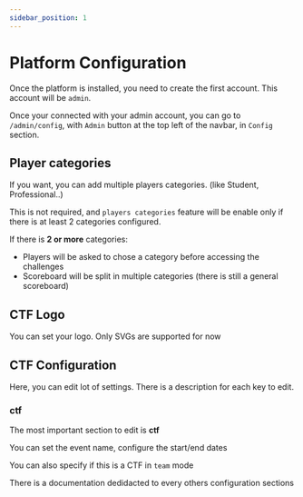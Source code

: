 ```yaml
---
sidebar_position: 1
---
```


# Platform Configuration

Once the platform is installed, you need to create the first account. This account will be `admin`.

Once your connected with your admin account, you can go to `/admin/config`, with `Admin` button at the top left of the navbar, in `Config` section.

## Player categories

If you want, you can add multiple players categories. (like Student, Professional..)

This is not required, and `players categories` feature will be enable only if there is at least 2 categories configured.

If there is **2 or more** categories:
- Players will be asked to chose a category before accessing the challenges
- Scoreboard will be split in multiple categories (there is still a general scoreboard)


## CTF Logo

You can set your logo. Only SVGs are supported for now

## CTF Configuration

Here, you can edit lot of settings. There is a description for each key to edit.

### ctf

The most important section to edit is **ctf**

You can set the event name, configure the start/end dates

You can also specify if this is a CTF in `team` mode

There is a documentation dedidacted to every others configuration sections